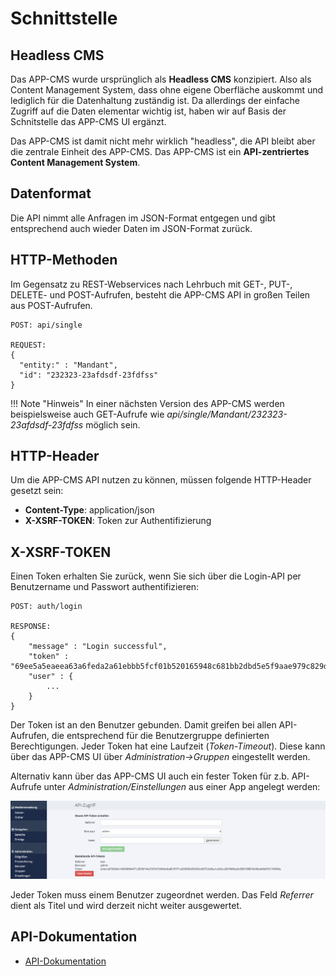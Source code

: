 # Schnittstelle

##  Headless CMS

Das APP-CMS wurde ursprünglich als **Headless CMS** konzipiert. Also als Content Management System, 
dass ohne eigene Oberfläche auskommt und lediglich für die Datenhaltung zuständig ist. Da allerdings 
der einfache Zugriff auf die Daten elementar wichtig ist, haben wir auf Basis der Schnitstelle das 
APP-CMS UI ergänzt.

Das APP-CMS ist damit nicht mehr wirklich "headless", die API bleibt aber die zentrale Einheit des APP-CMS. 
Das APP-CMS ist ein **API-zentriertes Content Management System**.

##  Datenformat

Die API nimmt alle Anfragen im JSON-Format entgegen und gibt entsprechend auch wieder Daten im JSON-Format zurück.

## HTTP-Methoden

Im Gegensatz zu REST-Webservices nach Lehrbuch mit GET-, PUT-, DELETE- und POST-Aufrufen, besteht die APP-CMS API
in großen Teilen aus POST-Aufrufen.

```
POST: api/single

REQUEST:
{
  "entity:" : "Mandant",
  "id": "232323-23afdsdf-23fdfss"
}
```

!!! Note "Hinweis"
    In einer nächsten Version des APP-CMS werden beispielsweise auch GET-Aufrufe wie
    _api/single/Mandant/232323-23afdsdf-23fdfss_ möglich sein.

## HTTP-Header

Um die APP-CMS API nutzen zu können, müssen folgende HTTP-Header gesetzt sein:

* **Content-Type**: application/json
* **X-XSRF-TOKEN**: Token zur Authentifizierung

## X-XSRF-TOKEN
Einen Token erhalten Sie zurück, wenn Sie sich über die Login-API per Benutzername und Passwort authentifizieren:

```
POST: auth/login

RESPONSE:
{
    "message" : "Login successful",
    "token" : "69ee5a5eaeea63a6feda2a61ebbb5fcf01b520165948c681bb2dbd5e5f9aae979c829df22aebb3e4948e9816e994756f1f35a63f18eb88f30ab0bc359c70b581",
    "user" : {
        ...
    }
}
```

Der Token ist an den Benutzer gebunden. Damit greifen bei allen API-Aufrufen, die entsprechend für die Benutzergruppe definierten Berechtigungen. Jeder Token
hat eine Laufzeit (_Token-Timeout_). Diese kann über das APP-CMS UI über _Administration->Gruppen_ eingestellt werden.

Alternativ kann über das APP-CMS UI auch ein fester Token für z.b. API-Aufrufe unter _Administration/Einstellungen_ aus einer App angelegt werden:

![Token ](../images/screen_token.png)

Jeder Token muss einem Benutzer zugeordnet werden. Das Feld _Referrer_ dient als Titel und wird derzeit nicht weiter ausgewertet.
        
## API-Dokumentation

- [API-Dokumentation](/doku/api/1.3.0)

[^1]: http://docs.doctrine-project.org/projects/doctrine-common/en/latest/reference/annotations.html
